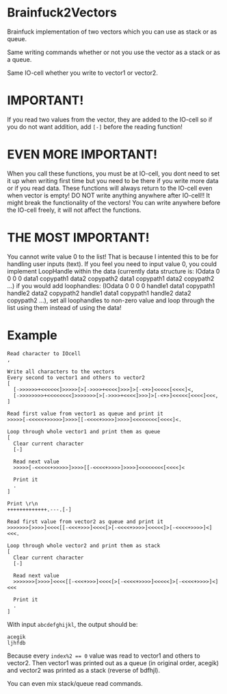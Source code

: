 # Brainfuck2Vectors
Brainfuck implementation of two vectors which you can use as stack or as queue.

Same writing commands whether or not you use the vector as a stack or as a queue.

Same IO-cell whether you write to vector1 or vector2.

# IMPORTANT!
If you read two values from the vector, they are added to the IO-cell so if you do not want addition, add `[-]` before the reading function!

# EVEN MORE IMPORTANT!
When you call these functions, you must be at IO-cell, you dont need to set it up when writing first time but you need to be there if you write more data or if you read data. These functions will always return to the IO-cell even when vector is empty! DO NOT write anything anywhere after IO-cell!! It might break the functionality of the vectors! You can write anywhere before the IO-cell freely, it will not affect the functions.

# THE MOST IMPORTANT!
You cannot write value 0 to the list! That is because I intented this to be for handling user inputs (text). If you feel you need to input value 0, you could implement LoopHandle within the data (currently data structure is: IOdata 0 0 0 0 data1 copypath1 data2 copypath2 data1 copypath1 data2 copypath2 ...) if you would add loophandles: (IOdata 0 0 0 0 handle1 data1 copypath1 handle2 data2 copypath2 handle1 data1 copypath1 handle2 data2 copypath2 ...), set all loophandles to non-zero value and loop through the list using them instead of using the data!

# Example

    Read character to IOcell
    ,

    Write all characters to the vectors
    Every second to vector1 and others to vector2
    [
      [->>>>>>+<<<<<<]>>>>>[>[->>>>+<<<<]>>>]>[-<+>]<<<<<[<<<<]<,
      [->>>>>>>>+<<<<<<<<]>>>>>>>[>[->>>>+<<<<]>>>]>[-<+>]<<<<<[<<<<]<<<,
    ]

    Read first value from vector1 as queue and print it
    >>>>>[-<<<<<+>>>>>]>>>>[[-<<<<+>>>>]>>>>]<<<<<<<<[<<<<]<.

    Loop through whole vector1 and print them as queue
    [
      Clear current character
      [-]

      Read next value
      >>>>>[-<<<<<+>>>>>]>>>>[[-<<<<+>>>>]>>>>]<<<<<<<<[<<<<]<

      Print it
      .
    ]

    Print \r\n
    +++++++++++++.---.[-]

    Read first value from vector2 as queue and print it
    >>>>>>>[>>>>]<<<<[[-<<<+>>>]<<<<[>[-<<<<+>>>>]<<<<<]>[-<<<<+>>>>]<]<<<.

    Loop through whole vector2 and print them as stack
    [
      Clear current character
      [-]

      Read next value
      >>>>>>>[>>>>]<<<<[[-<<<+>>>]<<<<[>[-<<<<+>>>>]<<<<<]>[-<<<<+>>>>]<]<<<

      Print it
      .
    ]
With input `abcdefghijkl`, the output should be:

    acegik
    ljhfdb

Because every `index%2 == 0` value was read to vector1 and others to vector2. Then vector1 was printed out as a queue (in original order, acegik) and vector2 was printed as a stack (reverse of bdfhjl).

You can even mix stack/queue read commands.
